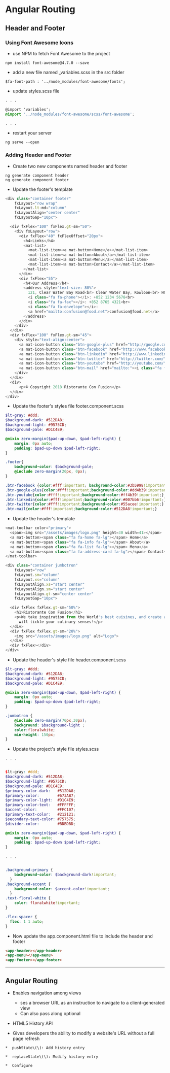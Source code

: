 # Angular Routing

## Header and Footer

### Using Font Awesome Icons

* use NPM to fetch Font Awesome to the project

```
npm install font-awesome@4.7.0 --save
```

* add a new file named \_variables.scss in the src folder

```
$fa-font-path : '../node_modules/font-awesome/fonts';
```

* update styles.scss file

```scss
. . .

@import 'variables';
@import '../node_modules/font-awesome/scss/font-awesome';

. . .
```

* restart your server

```
ng serve --open
```

### Adding Header and Footer

* Create two new components named header and footer

```
ng generate component header
ng generate component footer
```

* Update the footer's template

```ts
<div class="container footer" 
    fxLayout="row wrap" 
    fxLayout.lt-md="column" 
    fxLayoutAlign="center center" 
    fxLayoutGap="10px">

  <div fxFlex="100" fxFlex.gt-sm="50">
    <div fxLayout="row">
      <div fxFlex="40" fxFlexOffset="20px">
        <h4>Links</h4>
        <mat-list>
          <mat-list-item><a mat-button>Home</a></mat-list-item>
          <mat-list-item><a mat-button>About</a></mat-list-item>
          <mat-list-item><a mat-button>Menu</a></mat-list-item>
          <mat-list-item><a mat-button>Contact</a></mat-list-item>
        </mat-list>
      </div>
      <div fxFlex="55">
        <h4>Our Address</h4>
        <address style="text-size: 80%">
          121, Clear Water Bay Road<br> Clear Water Bay, Kowloon<br> HONG KONG<br>
          <i class="fa fa-phone"></i>: +852 1234 5678<br>
          <i class="fa fa-fax"></i>: +852 8765 4321<br>
          <i class="fa fa-envelope"></i>:
          <a href="mailto:confusion@food.net">confusion@food.net</a>
        </address>
      </div>
    </div>
  </div>
  <div fxFlex="100" fxFlex.gt-sm="45">
    <div style="text-align:center">
      <a mat-icon-button class="btn-google-plus" href="http://google.com/+"><i class="fa fa-google-plus fa-lg"></i></a>
      <a mat-icon-button class="btn-facebook" href="http://www.facebook.com/profile.php?id="><i class="fa fa-facebook fa-lg"></i></a>
      <a mat-icon-button class="btn-linkedin" href="http://www.linkedin.com/in/"><i class="fa fa-linkedin fa-lg"></i></a>
      <a mat-icon-button class="btn-twitter" href="http://twitter.com/"><i class="fa fa-twitter fa-lg"></i></a>
      <a mat-icon-button class="btn-youtube" href="http://youtube.com/"><i class="fa fa-youtube fa-lg"></i></a>
      <a mat-icon-button class="btn-mail" href="mailto:"><i class="fa fa-envelope-o fa-lg"></i></a>
    </div>
  </div>
  <div>
      <p>© Copyright 2018 Ristorante Con Fusion</p>
  </div>
</div>
```

* Update the footer's styles file footer.component.scss

```scss
$lt-gray: #ddd;
$background-dark: #512DA8;
$background-light: #9575CD;
$background-pale: #D1C4E9;

@mixin zero-margin($pad-up-down, $pad-left-right) {
    margin: 0px auto;
    padding: $pad-up-down $pad-left-right;
}

.footer{
    background-color: $background-pale;
    @include zero-margin(20px, 0px);
}

.btn-facebook {color:#fff!important; background-color:#3b5998!important;}
.btn-google-plus{color:#fff!important;background-color:#dd4b39!important;}
.btn-youtube{color:#fff!important;background-color:#ff4b39!important;}
.btn-linkedin{color:#fff!important;background-color:#007bb6!important;}
.btn-twitter{color:#fff!important;background-color:#55acee!important;}
.btn-mail{color:#fff!important;background-color:#512DA8!important;}
```

* Update the header's template

```ts
<mat-toolbar color="primary">
  <span><img src="/assets/images/logo.png" height=30 width=41></span>
  <a mat-button><span class="fa fa-home fa-lg"></span> Home</a>
  <a mat-button><span class="fa fa-info fa-lg"></span> About</a>
  <a mat-button><span class="fa fa-list fa-lg"></span> Menu</a>
  <a mat-button><span class="fa fa-address-card fa-lg"></span> Contact</a>
</mat-toolbar>

<div class="container jumbotron"
    fxLayout="row"
    fxLayout.sm="column" 
    fxLayout.xs="column" 
    fxLayoutAlign.xs="start center"
    fxLayoutAlign.sm="start center" 
    fxLayoutAlign.gt-sm="center center" 
    fxLayoutGap="10px">

  <div fxFlex fxFlex.gt-sm="50%">
    <h1>Ristorante Con Fusion</h1>
    <p>We take inspiration from the World's best cuisines, and create a unique fusion experience. Our lipsmacking creations
      will tickle your culinary senses!</p>
  </div>
  <div fxFlex fxFlex.gt-sm="20%">
    <img src="/assets/images/logo.png" alt="Logo">
  </div>
  <div fxFlex></div>
</div>
```

* Update the header's style file header.component.scss

```scss
$lt-gray: #ddd;
$background-dark: #512DA8;
$background-light: #9575CD;
$background-pale: #D1C4E9;

@mixin zero-margin($pad-up-down, $pad-left-right) {
    margin: 0px auto;
    padding: $pad-up-down $pad-left-right;
}

.jumbotron {
    @include zero-margin(70px,30px);
    background: $background-light ;
    color:floralwhite;
    min-height: 150px;
}
```

* Update the project's style file styles.scss

```scss
. . .


$lt-gray: #ddd;
$background-dark: #512DA8;
$background-light: #9575CD;
$background-pale: #D1C4E9;
$primary-color-dark:   #512DA8;
$primary-color:        #673AB7;
$primary-color-light:  #D1C4E9;
$primary-color-text:   #FFFFFF;
$accent-color:         #FFC107;
$primary-text-color:   #212121;
$secondary-text-color: #757575;
$divider-color:        #BDBDBD;

@mixin zero-margin($pad-up-down, $pad-left-right) {
    margin: 0px auto;
    padding: $pad-up-down $pad-left-right;
}

. . .


.background-primary {
    background-color: $background-dark!important;
  }
.background-accent {
    background-color: $accent-color!important;
  }
.text-floral-white {
    color: floralwhite!important;
}

.flex-spacer {
  flex: 1 1 auto;
}
```

* Now update the app.component.html file to include the header and footer

```html
<app-header></app-header>
<app-menu></app-menu>
<app-footer></app-footer>
```

---

##  Angular Routing

* Enables navigation among views 
  * ses a browser URL as an instruction to navigate to a client-generated view
  * Can also pass along optional 

*  HTML5 History API

  *  Gives developers the ability to modify a website's URL without a full page refresh

    *  pushState\(\): Add history entry

    *  replaceState\(\): Modify history entry

    *  Configure



